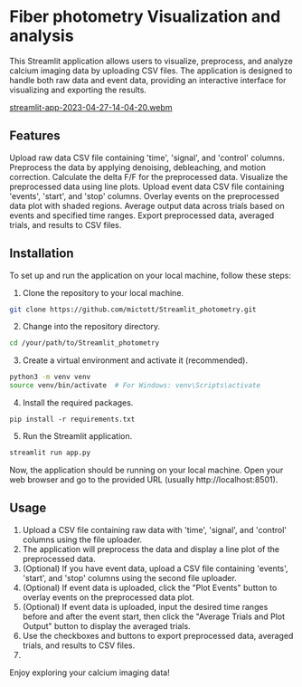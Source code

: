 # Fiber photometry Visualization and analysis
This Streamlit application allows users to visualize, preprocess, and analyze calcium imaging data by uploading CSV files. The application is designed to handle both raw data and event data, providing an interactive interface for visualizing and exporting the results.

[streamlit-app-2023-04-27-14-04-20.webm](https://user-images.githubusercontent.com/32395683/234955197-ad0c0fd5-9eef-479a-b79d-f037bb0f9162.webm)

## Features
Upload raw data CSV file containing 'time', 'signal', and 'control' columns.
Preprocess the data by applying denoising, debleaching, and motion correction.
Calculate the delta F/F for the preprocessed data.
Visualize the preprocessed data using line plots.
Upload event data CSV file containing 'events', 'start', and 'stop' columns.
Overlay events on the preprocessed data plot with shaded regions.
Average output data across trials based on events and specified time ranges.
Export preprocessed data, averaged trials, and results to CSV files.

## Installation
To set up and run the application on your local machine, follow these steps:

1. Clone the repository to your local machine.
```bash
git clone https://github.com/mictott/Streamlit_photometry.git
```

2. Change into the repository directory.

```bash
cd /your/path/to/Streamlit_photometry
```

3. Create a virtual environment and activate it (recommended).
```bash
python3 -m venv venv
source venv/bin/activate  # For Windows: venv\Scripts\activate
```

4. Install the required packages.
```
pip install -r requirements.txt
```

5. Run the Streamlit application.
```bash
streamlit run app.py
```

Now, the application should be running on your local machine. Open your web browser and go to the provided URL (usually http://localhost:8501).

## Usage
1. Upload a CSV file containing raw data with 'time', 'signal', and 'control' columns using the file uploader.
2. The application will preprocess the data and display a line plot of the preprocessed data.
3. (Optional) If you have event data, upload a CSV file containing 'events', 'start', and 'stop' columns using the second file uploader.
4. (Optional) If event data is uploaded, click the "Plot Events" button to overlay events on the preprocessed data plot.
5. (Optional) If event data is uploaded, input the desired time ranges before and after the event start, then click the "Average Trials and Plot Output" button to display the averaged trials.
6. Use the checkboxes and buttons to export preprocessed data, averaged trials, and results to CSV files.
7. 
Enjoy exploring your calcium imaging data!
